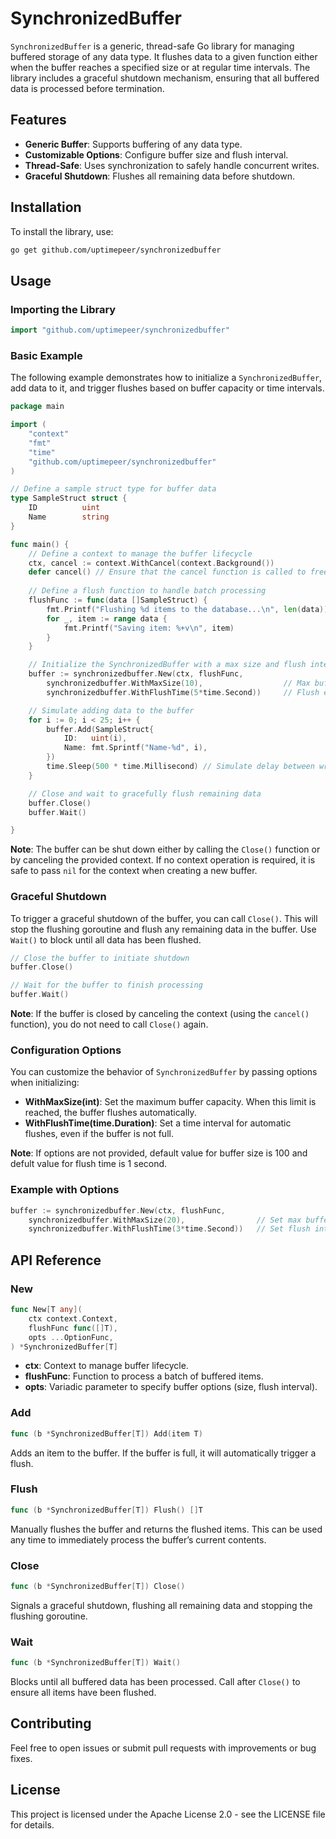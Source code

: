 # SynchronizedBuffer

`SynchronizedBuffer` is a generic, thread-safe Go library for managing buffered storage of any data type. It flushes data to a given function either when the buffer reaches a specified size or at regular time intervals. The library includes a graceful shutdown mechanism, ensuring that all buffered data is processed before termination.

## Features

- **Generic Buffer**: Supports buffering of any data type.
- **Customizable Options**: Configure buffer size and flush interval.
- **Thread-Safe**: Uses synchronization to safely handle concurrent writes.
- **Graceful Shutdown**: Flushes all remaining data before shutdown.

## Installation

To install the library, use:

```bash
go get github.com/uptimepeer/synchronizedbuffer
```

## Usage

### Importing the Library

```go
import "github.com/uptimepeer/synchronizedbuffer"
```

### Basic Example

The following example demonstrates how to initialize a `SynchronizedBuffer`, add data to it, and trigger flushes based on buffer capacity or time intervals.

```go
package main

import (
    "context"
    "fmt"
    "time"
    "github.com/uptimepeer/synchronizedbuffer"
)

// Define a sample struct type for buffer data
type SampleStruct struct {
    ID          uint
    Name        string
}

func main() {
    // Define a context to manage the buffer lifecycle
    ctx, cancel := context.WithCancel(context.Background())
    defer cancel() // Ensure that the cancel function is called to free resources 
    
    // Define a flush function to handle batch processing
    flushFunc := func(data []SampleStruct) {
        fmt.Printf("Flushing %d items to the database...\n", len(data))
        for _, item := range data {
            fmt.Printf("Saving item: %+v\n", item)
        }
    }

    // Initialize the SynchronizedBuffer with a max size and flush interval
    buffer := synchronizedbuffer.New(ctx, flushFunc,
        synchronizedbuffer.WithMaxSize(10),                  // Max buffer size of 10
        synchronizedbuffer.WithFlushTime(5*time.Second))     // Flush every 5 seconds

    // Simulate adding data to the buffer
    for i := 0; i < 25; i++ {
        buffer.Add(SampleStruct{
            ID:   uint(i),
            Name: fmt.Sprintf("Name-%d", i),
        })
        time.Sleep(500 * time.Millisecond) // Simulate delay between writes
    }

    // Close and wait to gracefully flush remaining data
    buffer.Close()
    buffer.Wait()

}
```

**Note**: The buffer can be shut down either by calling the `Close()` function or by canceling the provided context. If no context operation is required, it is safe to pass `nil` for the context when creating a new buffer.

### Graceful Shutdown

To trigger a graceful shutdown of the buffer, you can call `Close()`. This will stop the flushing goroutine and flush any remaining data in the buffer. Use `Wait()` to block until all data has been flushed.

```go
// Close the buffer to initiate shutdown
buffer.Close()

// Wait for the buffer to finish processing
buffer.Wait()
```

**Note**: If the buffer is closed by canceling the context (using the `cancel()` function), you do not need to call `Close()` again. 

### Configuration Options

You can customize the behavior of `SynchronizedBuffer` by passing options when initializing:


- **WithMaxSize(int)**: Set the maximum buffer capacity. When this limit is reached, the buffer flushes automatically.
- **WithFlushTime(time.Duration)**: Set a time interval for automatic flushes, even if the buffer is not full.

**Note**: If options are not provided, default value for buffer size is 100 and defult value for flush time is 1 second.

### Example with Options

```go
buffer := synchronizedbuffer.New(ctx, flushFunc,
    synchronizedbuffer.WithMaxSize(20),                // Set max buffer size to 20 items
    synchronizedbuffer.WithFlushTime(3*time.Second))   // Set flush interval to every 3 seconds
```

## API Reference

### New

```go
func New[T any](
    ctx context.Context,
    flushFunc func([]T),
    opts ...OptionFunc,
) *SynchronizedBuffer[T]
```

- **ctx**: Context to manage buffer lifecycle.
- **flushFunc**: Function to process a batch of buffered items.
- **opts**: Variadic parameter to specify buffer options (size, flush interval).

### Add

```go
func (b *SynchronizedBuffer[T]) Add(item T)
```

Adds an item to the buffer. If the buffer is full, it will automatically trigger a flush.

### Flush

```go
func (b *SynchronizedBuffer[T]) Flush() []T
```

Manually flushes the buffer and returns the flushed items. This can be used any time to immediately process the buffer’s current contents.


### Close

```go
func (b *SynchronizedBuffer[T]) Close()
```

Signals a graceful shutdown, flushing all remaining data and stopping the flushing goroutine.

### Wait

```go
func (b *SynchronizedBuffer[T]) Wait()
```

Blocks until all buffered data has been processed. Call after `Close()` to ensure all items have been flushed.


## Contributing

Feel free to open issues or submit pull requests with improvements or bug fixes.

## License

This project is licensed under the Apache License 2.0 - see the LICENSE file for details.
